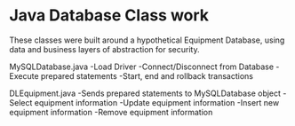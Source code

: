 # Java Database Class work
These classes were built around a hypothetical Equipment Database, using data and business layers of abstraction for security.

MySQLDatabase.java
  -Load Driver
  -Connect/Disconnect from Database
  -Execute prepared statements
  -Start, end and rollback transactions

DLEquipment.java
  -Sends prepared statements to MySQLDatabase object
  -Select equipment information 
  -Update equipment information
  -Insert new equipment information
  -Remove equipment information


